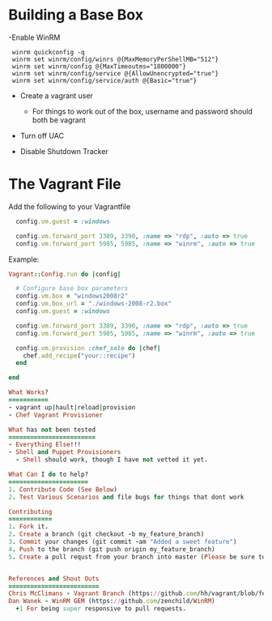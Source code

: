  Building a Base Box
 ===================
 
 -Enable WinRM

  ```
   winrm quickconfig -q
   winrm set winrm/config/winrs @{MaxMemoryPerShellMB="512"}
   winrm set winrm/config @{MaxTimeoutms="1800000"}
   winrm set winrm/config/service @{AllowUnencrypted="true"}
   winrm set winrm/config/service/auth @{Basic="true"}
   ```
  - Create a vagrant user
    - For things to work out of the box, username and password should both be vagrant

  - Turn off UAC
  - Disable Shutdown Tracker
  
The Vagrant File
================

Add the following to your Vagrantfile

```ruby
  config.vm.guest = :windows

  config.vm.forward_port 3389, 3390, :name => "rdp", :auto => true
  config.vm.forward_port 5985, 5985, :name => "winrm", :auto => true
```

Example:
```ruby
Vagrant::Config.run do |config|

  # Configure base box parameters
  config.vm.box = "windows2008r2"
  config.vm.box_url = "./windows-2008-r2.box"
  config.vm.guest = :windows

  config.vm.forward_port 3389, 3390, :name => "rdp", :auto => true
  config.vm.forward_port 5985, 5985, :name => "winrm", :auto => true

  config.vm.provision :chef_solo do |chef|
    chef.add_recipe("your::recipe")
  end

end

What Works?
===========
- vagrant up|hault|reload|provision
- Chef Vagrant Provisioner

What has not been tested
========================
- Everything Else!!!
- Shell and Puppet Provisioners 
  - Shell should work, though I have not vetted it yet.

What Can I do to help?
======================
1. Contribute Code (See Below)
2. Test Various Scenarios and file bugs for things that dont work

Contributing
============
1. Fork it.
2. Create a branch (git checkout -b my_feature_branch)
3. Commit your changes (git commit -am "Added a sweet feature")
4. Push to the branch (git push origin my_feature_branch)
5. Create a pull requst from your branch into master (Please be sure to provide enough detail for us to cipher what this change is doing)


References and Shout Outs
=========================
Chris McClimans - Vagrant Branch (https://github.com/hh/vagrant/blob/feature/winrm/)
Dan Wanek - WinRM GEM (https://github.com/zenchild/WinRM)
  +1 For being super responsive to pull requests.